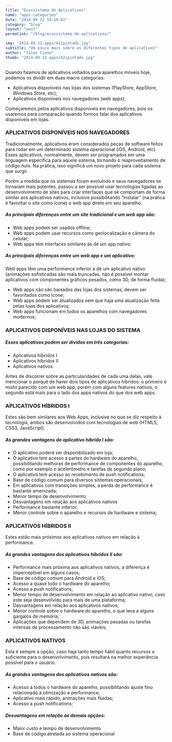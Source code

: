 ```yaml
---
title: "Ecossistema de Aplicativos"
name: "apps-categories"
date: "2014-09-22 19:10:02"
category: "blog"
layout: "post"
permalink: "/blog/ecossistema-de-aplicativos/"

img: "2014-09-22-apps/42ipintado.jpg"
subtitle: "Um pouco mais sobre os diferentes tipos de aplicativos"
author: "Tales Cione"
thumb: "2014-09-22-apps/42ipintado.jpg"
---
```


Quando falamos de aplicativos voltados para aparelhos móveis hoje, podemos os dividir em duas macro categorias:

* Aplicativos disponíveis nas lojas dos sistemas (PlayStore, AppStore, Windows Store, etc);
* Aplicativos disponíveis nos navegadores (web apps);

Começaremos pelos aplicativos disponíveis em navegadores, pois os usaremos para comparação quando formos falar dos aplicativos disponíveis em lojas.


### APLICATIVOS DISPONÍVEIS NOS NAVEGADORES
Tradicionalmente, aplicativos eram considerados peças de software feitos para rodar em um determinado sistema operacional (iOS, Android, etc). Esses aplicativos, normalmente, devem ser programados em uma linguagem específica para aquele sistema, tornando o reaproveitamento de código nulo. Na prática, isso significa um novo projeto para cada sistema que surgir.

Porém a medida que os sistemas foram evoluindo e seus navegadores se tornaram mais potentes, passou a ser possível usar tecnologias ligadas ao desenvolvimento de sites para criar interfaces que se comportam de forma similar aos aplicativos nativos, inclusive possibilitando “instalar” (na prática é favoritar o site como ícone) o web app direto em seu aparelho.

##### As principais diferenças entre um site tradicional e um web app são:

* Web apps podem ser usados offline;
* Web apps podem usar recursos como geolocalização e câmera do celular;
* Web apps têm interfaces similares às de um app nativo;


##### As principais diferenças entre um web app e um aplicativo:

Web apps têm uma performance inferior à de um aplicativo nativo (animações sofisticadas são mais truncadas, não é possível montar aplicativos com componentes gráficos pesados, como 3D, de forma fluida);

* Web apps não são baixados das lojas dos sistemas, devem ser favoritados como ícone;
* Web apps podem ser atualizados sem que haja uma atualização feita pelas lojas dos aplicativos;
* Web apps funcionam em todos os aparelhos com navegadores modernos;


### APLICATIVOS DISPONÍVEIS NAS LOJAS DO SISTEMA

##### Esses aplicativos podem ser dividos em três categorias:

* Aplicativos híbridos I
* Aplicativos híbridos II
* Aplicativos nativos

Antes de discorrer sobre as particularidades de cada uma delas, vale mencionar o porquê de haver dois tipos de aplicativos híbridos: o primeiro é muito parecido com um web app, porém com alguns features nativos, o segundo está mais para o lado dos apps nativos do que dos web apps.


### APLICATIVOS HÍBRIDOS I
Estes são bem similares aos Web Apps, inclusive no que se diz respeito à tecnologia, ambos são desenvolvidos com tecnologias de web (HTML5, CSS3, JavaScript).

##### As grandes vantagens do aplicativo híbrido I são:

* O aplicativo poderá ser disponibilizado em loja;
* O aplicativo tem acesso a partes do hardware do aparelho, possibilitando melhoras de performance de componentes do aparelho, como por exemplo o acelerômetro e tarefas de segundo plano;
* O aplicativo tem acesso ao recebimento de push notifications;
* Base de código comum para diversos sistemas operacionais;
* Em aplicativos com transições simples, a perda de performance é bastante amenizada;
* Menor tempo de desenvolvimento;
* Desvantagens em relação aos aplicativos nativos
* Performance bastante inferior;
* Menor controle sobre o aparelho e recursos de hardware e sistema;


### APLICATIVOS HÍBRIDOS II
Estes estão mais próximos aos aplicativos nativos em relação à performance.

##### As grandes vantagens dos aplicativos híbridos II são:

* Performance mais próxima aos aplicativos nativos, a diferença é imperceptível em alguns casos;
* Base de código comum para Android e iOS;
* Acesso a quase todo o hardware do aparelho;
* Acesso a push notifications;
* Menor tempo de desenvolvimento em relação ao aplicativo nativo, caso este seja desenvolvido para mais de uma plataforma;
* Desvantagens em relação aos aplicativos nativos;
* Menor controle sobre o hardware do aparelho, o que leva a alguns gargalos de memória;
* Aplicações que dependem de 3D, animações pesadas ou tarefas intensas de processamento não são viáveis;


### APLICATIVOS NATIVOS
Esta é sempre a opção, caso haja tanto tempo hábil quanto recursos o suficiente para o desenvolvimento, pois resultará na melhor experiência possível para o usuário.

##### As grandes vantagens dos aplicativos nativos são:

* Acesso à todos o hardware do aparelho, possibilitando ajuste fino relacionado à otimização e performance;
* Aplicativo mais rápido, animações mais fluidas;
* Acesso a push notifications;

##### Desvantagens em relação às demais opções:

* Maior custo e tempo de desenvolvimento
* Base de código atrelada ao sistema operacional
